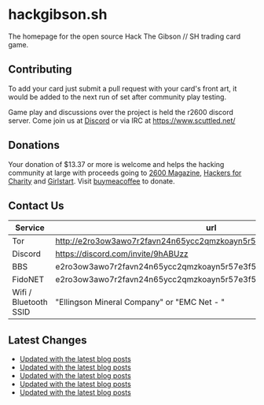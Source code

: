# hackgibson.sh
The homepage for the open source Hack The Gibson // SH trading card game.


## Contributing

To add your card just submit a pull request with your card's front art, it would be added to the next run of set after community play testing.

Game play and discussions over the project is held the r2600 discord server. Come join us at [Discord](https://discord.com/invite/9hABUzz) or via IRC at https://www.scuttled.net/


## Donations

Your donation of $13.37 or more is welcome and helps the hacking community at large with proceeds going to [2600 Magazine](https://2600.com/), [Hackers for Charity](https://hackersforcharity.org) and [Girlstart](https://girlstart.org).  Visit [buymeacoffee](https://www.buymeacoffee.com/hackgibson.sh) to donate.


## Contact Us

Service | url
-|-
Tor | http://e2ro3ow3awo7r2favn24n65ycc2qmzkoayn5r57e3f56nvjwdcgg32ad.onion
Discord | https://discord.com/invite/9hABUzz
BBS | e2ro3ow3awo7r2favn24n65ycc2qmzkoayn5r57e3f56nvjwdcgg32ad.onion:23
FidoNET | e2ro3ow3awo7r2favn24n65ycc2qmzkoayn5r57e3f56nvjwdcgg32ad.onion:24554
Wifi / Bluetooth SSID | "Ellingson Mineral Company" or "EMC Net - <fidonet address>"

## Latest Changes
<!-- BLOG-POST-LIST:START -->
- [Updated with the latest blog posts](https://github.com/DFW2600/hackgibson.sh/commit/00472c863dac29c1b683e5c50be34ea1e6a14792)
- [Updated with the latest blog posts](https://github.com/DFW2600/hackgibson.sh/commit/9593be08b77ce28f4d0ae91fe15452a9cd8d5d06)
- [Updated with the latest blog posts](https://github.com/DFW2600/hackgibson.sh/commit/00bb1013c9dc149b5f5a3898b5f1ae01c1076396)
- [Updated with the latest blog posts](https://github.com/DFW2600/hackgibson.sh/commit/17a7f53a7428138e2d860a5b6260f4f9075f4e59)
- [Updated with the latest blog posts](https://github.com/DFW2600/hackgibson.sh/commit/75239f9aa04ce5d99ecd6ebb7e3969325d6d11df)
<!-- BLOG-POST-LIST:END -->
